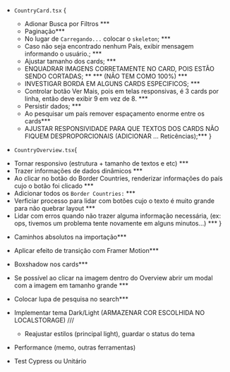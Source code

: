 * `CountryCard.tsx` {
  - Adionar Busca por Filtros ***
  - Paginação***
  - No lugar de `Carregando...` colocar o `skeleton`; ***
  - Caso não seja encontrado nenhum País, exibir mensagem informando o usuário.; ***
  - Ajustar tamanho dos cards; ***
  - ENQUADRAR IMAGENS CORRETAMENTE NO CARD, POIS ESTÃO SENDO CORTADAS; **  *** (NÃO TEM COMO 100%) ***
  - INVESTIGAR BORDA EM ALGUNS CARDS ESPECIFICOS; ***
  - Controlar botão Ver Mais, pois em telas responsivas, é 3 cards por linha, então deve exibir 9 em vez de 8. ***
  - Persistir dados; ***
  - Ao pesquisar um país remover espaçamento enorme entre os cards***
  - AJUSTAR RESPONSIVIDADE PARA QUE TEXTOS DOS CARDS NÃO FIQUEM DESPROPORCIONAIS (ADICIONAR ... Reticências);***
}

* `CountryOverview.tsx`{
 - Tornar responsivo (estrutura +  tamanho de textos e etc) ***
 - Trazer informações de dados dinâmicos ***
 - Ao clicar no botão do Border Countries, renderizar informações do país cujo o botão foi clicado ***
 - Adicionar todos os `Border Countries:` ***
 - Verficiar processo para lidar com botões cujo o texto é muito grande para não quebrar layout ***
 - Lidar com erros quando não trazer alguma informação necessária, (ex: ops, tivemos um problema tente novamente em alguns minutos...) ***
}
* Caminhos absolutos na importação***
* Aplicar efeito de transição com Framer Motion***
* Boxshadow nos cards***
* Se possível ao clicar na imagem dentro do Overview abrir um modal com a imagem em tamanho grande ***
* Colocar lupa de pesquisa no search***



* Implementar tema Dark/Light (ARMAZENAR COR ESCOLHIDA NO LOCALSTORAGE) ///
  - Reajustar estilos (principal light), guardar o status do tema



* Performance (memo, outras ferramentas)
* Test Cypress ou Unitário
